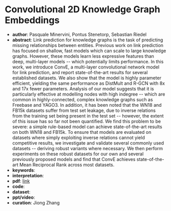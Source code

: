 # Convolutional 2D Knowledge Graph Embeddings
* **author**: Pasquale Minervini, Pontus Stenetorp, Sebastian Riedel
* **abstract**: Link prediction for knowledge graphs is the task of predicting missing relationships between entities. Previous work on link prediction has focused on shallow, fast models which can scale to large knowledge graphs. However, these models learn less expressive features than deep, multi-layer models -- which potentially limits performance. In this work, we introduce ConvE, a multi-layer convolutional network model for link prediction, and report state-of-the-art results for several established datasets. We also show that the model is highly parameter efficient, yielding the same performance as DistMult and R-GCN with 8x and 17x fewer parameters. Analysis of our model suggests that it is particularly effective at modelling nodes with high indegree -- which are common in highly-connected, complex knowledge graphs such as Freebase and YAGO3. In addition, it has been noted that the WN18 and FB15k datasets suffer from test set leakage, due to inverse relations from the training set being present in the test set -- however, the extent of this issue has so far not been quantified. We find this problem to be severe: a simple rule-based model can achieve state-of-the-art results on both WN18 and FB15k. To ensure that models are evaluated on datasets where simply exploiting inverse relations cannot yield competitive results, we investigate and validate several commonly used datasets -- deriving robust variants where necessary. We then perform experiments on these robust datasets for our own and several previously proposed models and find that ConvE achieves state-of-the-art Mean Reciprocal Rank across most datasets.
* **keywords**: 
* **interpretation**: []()
* **pdf**: [link](https://www.aaai.org/ocs/index.php/AAAI/AAAI18/paper/view/17366/15884)
* **code**:
* **dataset**:
* **ppt/video**:
* **curation**: Jiong Zhang 
